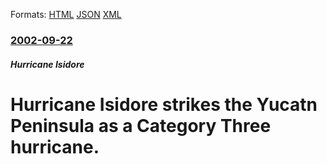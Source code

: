 
Formats: [HTML](/news/2002/09/22/hurricane-isidore-strikes-the-yucatan-peninsula-as-a-category-three-hurricane.html)  [JSON](/news/2002/09/22/hurricane-isidore-strikes-the-yucatan-peninsula-as-a-category-three-hurricane.json)  [XML](/news/2002/09/22/hurricane-isidore-strikes-the-yucatan-peninsula-as-a-category-three-hurricane.xml)  

### [2002-09-22](/news/2002/09/22/index.md)

##### Hurricane Isidore
#  Hurricane Isidore strikes the Yucatn Peninsula as a Category Three hurricane.



